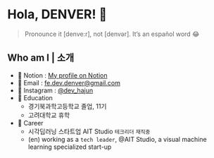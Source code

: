 # Hola, DENVER! 👋

> Pronounce it [denve:r], not [denvər]. It’s an español word 😂

## Who am I | 소개

- 📝 Notion : [My profile on Notion](https://fe-dev-denver.notion.site/Hola-DENVER-e58b3ac4e5e9464ea7ef537957a2e4ad)
- 📧 Email : [fe.dev.denver@gmail.com](mailto:fe.dev.denver@gmail.com)
- 🌌 Instagram : [@dev_hajun](https://www.instagram.com/dev_hajun/)
- 🏫 Education
  - 경기북과학고등학교 졸업, 11기
  - 고려대학교 휴학
- 💼 Career
  - 시각딥러닝 스타트업 AIT Studio `테크리더` `재직중`
  - (en) working as a `tech leader`, @AIT Studio, a visual machine learning specialized start-up
